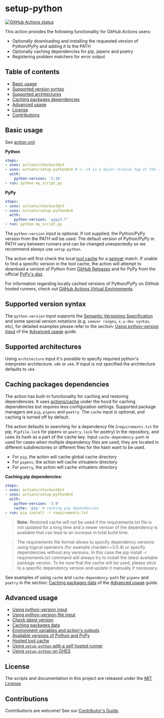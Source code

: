 # setup-python

<p align="left">
  <a href="https://github.com/actions/setup-python"><img alt="GitHub Actions status" src="https://github.com/actions/setup-python/workflows/Main%20workflow/badge.svg"></a>
</p>

This action provides the following functionality for GitHub Actions users:

- Optionally downloading and installing the requested version of Python/PyPy and adding it to the PATH
- Optionally caching dependencies for pip, pipenv and poetry
- Registering problem matchers for error output

## Table of contents

- [Basic usage](#basic-usage)
- [Supported version syntax](#supported-version-syntax)
- [Supported architectures](#supported-architectures)
- [Caching packages dependencies](#caching-packages-dependencies)
- [Advanced usage](#advanced-usage)
- [License](#license)
- [Contributions](#contributions)

## Basic usage

See [action.yml](action.yml)

**Python**
```yaml
steps:
- uses: actions/checkout@v3
- uses: actions/setup-python@v4 # <- v4 is a major release tag of the action: https://github.com/actions/setup-python/tags
  with:
    python-version: '3.10' 
- run: python my_script.py
```

**PyPy**
```yaml
steps:
- uses: actions/checkout@v3
- uses: actions/setup-python@v4 
  with:
    python-version: 'pypy3.7' 
- run: python my_script.py
```
The `python-version` input is optional. If not supplied, the Python/PyPy version from the PATH will be used. The default version of Python/PyPy in PATH vary between runners and can be changed unexpectedly so we recommend always use `setup-python`.

The action will first check the local [tool cache](docs/advanced-usage.md#hosted-tool-cache) for a [semver](https://github.com/npm/node-semver#versions) match. If unable to find a specific version in the tool cache, the action will attempt to download a version of Python from [GitHub Releases](https://github.com/actions/python-versions/releases) and for PyPy from the official [PyPy's dist](https://downloads.python.org/pypy/).

For information regarding locally cached versions of Python/PyPy on GitHub hosted runners, check out [GitHub Actions Virtual Environments](https://github.com/actions/virtual-environments).

## Supported version syntax

The `python-version` input supports the [Semantic Versioning Specification](https://semver.org/) and some special version notations (e.g. `semver ranges`, `x.y-dev syntax`, etc), for detailed examples please refer to the section: [Using python-version input](docs/advanced-usage.md#using-python-version-input) of the [Advanced usage](docs/advanced-usage.md) guide.

## Supported architectures

Using `architecture` input it's possible to specify required python's interpreter architecture: `x86` or `x64`. If input is not specified the architecture defaults to `x64`.

## Caching packages dependencies

The action has built-in functionality for caching and restoring dependencies. It uses [actions/cache](https://github.com/actions/toolkit/tree/main/packages/cache) under the hood for caching dependencies but requires less configuration settings. Supported package managers are `pip`, `pipenv` and `poetry`. The `cache` input is optional, and caching is turned off by default.

The action defaults to searching for a dependency file (`requirements.txt` for pip, `Pipfile.lock` for pipenv or `poetry.lock` for poetry) in the repository, and uses its hash as a part of the cache key. Input `cache-dependency-path` is used for cases when multiple dependency files are used, they are located in different subdirectories or different files for the hash want to be used.

 - For `pip`, the action will cache global cache directory
 - For `pipenv`, the action will cache virtualenv directory
 - For `poetry`, the action will cache virtualenv directory

**Caching pip dependencies:**

```yaml
steps:
- uses: actions/checkout@v3
- uses: actions/setup-python@v4
  with:
    python-version: '3.9'
    cache: 'pip' # caching pip dependencies
- run: pip install -r requirements.txt
```
>**Note:** Restored cache will not be used if the requirements.txt file is not updated for a long time and a newer version of the dependency is available that can lead to an increase in total build time.

>The requirements file format allows to specify dependency versions using logical operators (for example chardet>=3.0.4) or specify dependencies without any versions. In this case the pip install -r requirements.txt command will always try to install the latest available package version. To be sure that the cache will be used, please stick to a specific dependency version and update it manually if necessary.

See examples of using `cache` and `cache-dependency-path` for `pipenv` and `poetry` in the section: [Caching packages data](docs/advanced-usage.md#caching-packages-data) of the [Advanced usage](docs/advanced-usage.md) guide.

## Advanced usage

- [Using python-version input](docs/advanced-usage.md#using-python-version-input)
- [Using python-version-file input](docs/advanced-usage.md#using-python-version-file-input)
- [Check latest version](docs/advanced-usage.md#check-latest-version)
- [Caching packages data](docs/advanced-usage.md#caching-packages-data)
- [Environment variables and action's outputs](docs/advanced-usage.md#environment-variables-and-actions-outputs)
- [Available versions of Python and PyPy](docs/advanced-usage.md#available-versions-of-python-and-pypy)
- [Hosted tool cache](docs/advanced-usage.md#hosted-tool-cache) 
- [Using `setup-python` with a self hosted runner](docs/advanced-usage.md#using-setup-python-with-a-self-hosted-runner)
- [Using `setup-python` on GHES](docs/advanced-usage.md#using-setup-python-on-ghes)

## License

The scripts and documentation in this project are released under the [MIT License](LICENSE).

## Contributions

Contributions are welcome! See our [Contributor's Guide](docs/contributors.md).